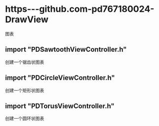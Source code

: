 # https---github.com-pd767180024-DrawView
图表
## import "PDSawtoothViewController.h"
创建一个锯齿状图表
## import "PDCircleViewController.h"
创建一个矩形状图表
## import "PDTorusViewController.h"
创建一个圆环状图表
